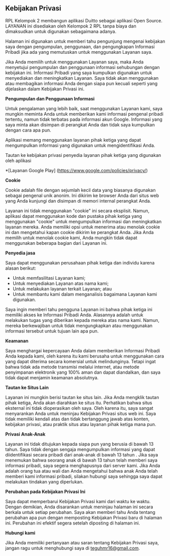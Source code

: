 ## Kebijakan Privasi

RPL Kelompok 2 membangun aplikasi Duitto sebagai aplikasi Open Source. LAYANAN ini disediakan oleh Kelompok 2 RPL tanpa biaya dan dimaksudkan untuk digunakan sebagaimana adanya.

Halaman ini digunakan untuk memberi tahu pengunjung mengenai kebijakan saya dengan pengumpulan, penggunaan, dan pengungkapan Informasi Pribadi jika ada yang memutuskan untuk menggunakan Layanan saya.

Jika Anda memilih untuk menggunakan Layanan saya, maka Anda menyetujui pengumpulan dan penggunaan informasi sehubungan dengan kebijakan ini. Informasi Pribadi yang saya kumpulkan digunakan untuk menyediakan dan meningkatkan Layanan. Saya tidak akan menggunakan atau membagikan informasi Anda dengan siapa pun kecuali seperti yang dijelaskan dalam Kebijakan Privasi ini.

**Pengumpulan dan Penggunaan Informasi**

Untuk pengalaman yang lebih baik, saat menggunakan Layanan kami, saya mungkin meminta Anda untuk memberikan kami informasi pengenal pribadi tertentu, namun tidak terbatas pada informasi akun Google. Informasi yang saya minta akan disimpan di perangkat Anda dan tidak saya kumpulkan dengan cara apa pun.

Aplikasi memang menggunakan layanan pihak ketiga yang dapat mengumpulkan informasi yang digunakan untuk mengidentifikasi Anda.

Tautan ke kebijakan privasi penyedia layanan pihak ketiga yang digunakan oleh aplikasi

*[Layanan Google Play] (https://www.google.com/policies/privacy/)

**Cookie**

Cookie adalah file dengan sejumlah kecil data yang biasanya digunakan sebagai pengenal unik anonim. Ini dikirim ke browser Anda dari situs web yang Anda kunjungi dan disimpan di memori internal perangkat Anda.

Layanan ini tidak menggunakan "cookie" ini secara eksplisit. Namun, aplikasi dapat menggunakan kode dan pustaka pihak ketiga yang menggunakan "cookie" untuk mengumpulkan informasi dan meningkatkan layanan mereka. Anda memiliki opsi untuk menerima atau menolak cookie ini dan mengetahui kapan cookie dikirim ke perangkat Anda. Jika Anda memilih untuk menolak cookie kami, Anda mungkin tidak dapat menggunakan beberapa bagian dari Layanan ini.

**Penyedia jasa**

Saya dapat menggunakan perusahaan pihak ketiga dan individu karena alasan berikut:

* Untuk memfasilitasi Layanan kami;
* Untuk menyediakan Layanan atas nama kami;
* Untuk melakukan layanan terkait Layanan; atau
* Untuk membantu kami dalam menganalisis bagaimana Layanan kami digunakan.

Saya ingin memberi tahu pengguna Layanan ini bahwa pihak ketiga ini memiliki akses ke Informasi Pribadi Anda. Alasannya adalah untuk melakukan tugas yang diberikan kepada mereka atas nama kami. Namun, mereka berkewajiban untuk tidak mengungkapkan atau menggunakan informasi tersebut untuk tujuan lain apa pun.

**Keamanan**

Saya menghargai kepercayaan Anda dalam memberikan Informasi Pribadi Anda kepada kami, oleh karena itu kami berusaha untuk menggunakan cara yang dapat diterima secara komersial untuk melindunginya. Tetapi ingat bahwa tidak ada metode transmisi melalui internet, atau metode penyimpanan elektronik yang 100% aman dan dapat diandalkan, dan saya tidak dapat menjamin keamanan absolutnya.

**Tautan ke Situs Lain**

Layanan ini mungkin berisi tautan ke situs lain. Jika Anda mengklik tautan pihak ketiga, Anda akan diarahkan ke situs itu. Perhatikan bahwa situs eksternal ini tidak dioperasikan oleh saya. Oleh karena itu, saya sangat menyarankan Anda untuk meninjau Kebijakan Privasi situs web ini. Saya tidak memiliki kendali atas dan tidak bertanggung jawab atas konten, kebijakan privasi, atau praktik situs atau layanan pihak ketiga mana pun.

**Privasi Anak-Anak**

Layanan ini tidak ditujukan kepada siapa pun yang berusia di bawah 13 tahun. Saya tidak dengan sengaja mengumpulkan informasi yang dapat diidentifikasi secara pribadi dari anak-anak di bawah 13 tahun . Jika saya menemukan bahwa seorang anak di bawah 13 tahun telah memberi saya informasi pribadi, saya segera menghapusnya dari server kami. Jika Anda adalah orang tua atau wali dan Anda mengetahui bahwa anak Anda telah memberi kami informasi pribadi, silakan hubungi saya sehingga saya dapat melakukan tindakan yang diperlukan.

**Perubahan pada Kebijakan Privasi Ini**

Saya dapat memperbarui Kebijakan Privasi kami dari waktu ke waktu. Dengan demikian, Anda disarankan untuk meninjau halaman ini secara berkala untuk setiap perubahan. Saya akan memberi tahu Anda tentang perubahan apa pun dengan memposting Kebijakan Privasi baru di halaman ini. Perubahan ini efektif segera setelah diposting di halaman ini.

**Hubungi kami**

Jika Anda memiliki pertanyaan atau saran tentang Kebijakan Privasi saya, jangan ragu untuk menghubungi saya di teguhmr16@gmail.com.
